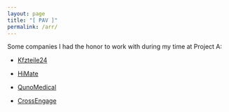 ```yaml
---
layout: page
title: "[ PAV ]"
permalink: /arr/
---
```


Some companies I had the honor to work with during my time at Project A:

* [Kfzteile24](https://kfzteile24.at)

* [HiMate](https://himate.org)

* [QunoMedical](https://qunomedical.com)

* [CrossEngage](http://crossengage.io)
